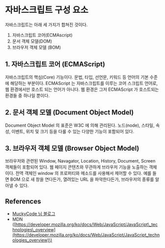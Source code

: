 # 자바스크립트 구성 요소

자바스크립트는 아래 세 가지가 합쳐진 것이다.

1. 자바스크립트 코어\(ECMAscript\)
2. 문서 객체 모델\(DOM\)
3. 브라우저 객체 모델 \(BOM\)

## 1. 자바스크립트 코어 \(ECMAScript\)

자바스크립트의 핵심\(Core\) 기능이다. 문법, 타입, 선언문, 키워드 등 언어의 기본 수준에 해당하는 부분이다. ECMAScript 는 자바스크립트를 이루는 코어 스크립트 언어로, 웹 환경에서만 호스트 되는 언어가 아니다. 웹 환경은 그저 ECMAScript 가 호스트되는 환경들 중 하나일 뿐이다.

## 2. 문서 객체 모델 \(Document Object Model\)

Document Object Model 의 표준은 W3C 에 의해 관리된다. 노드\(node\), 스타일, 속성, 이벤트, 위치 및 크기 등을 다룰 수 있는 다양한 기능이 포함되어 있다.

## 3. 브라우저 객체 모델 \(Browser Object Model\)

브라우저와 관련된 Window, Navagator, Location, History, Document, Screen 객체들이 포함되어 있다. 웹 페이지 콘텐츠와 무관하게 브라우저 기능을 노출하는 객체이다. 전역 객체인 window 의 프로퍼티와 메소드를 사용해서 제어할 수 있다. 예를 들면 BOM 으로 새 창을 연다든가, 열려있는 URL 을 파악한다든가, 브라우저의 종류를 알아낼 수 있다.

## References

* [MuckyCode 님 블로그](https://muckycode.blogspot.com/2015/01/javascript.html)
* MDN \([https://developer.mozilla.org/ko/docs/Web/JavaScript/JavaScript\_technologies\_overview](https://developer.mozilla.org/ko/docs/Web/JavaScript/JavaScript_technologies_overview)\)
